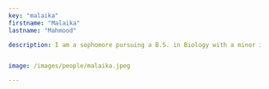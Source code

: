 ```yaml
---
key: "malaika"
firstname: "Malaika"
lastname: "Mahmood"

description: I am a sophomore pursuing a B.S. in Biology with a minor in chemistry and a concentration in mathematics. Currently I am serving as President of Student Wellness Advisory Board, Vice President of Psychology Club, and Public Relations Representative for Biology Club. Along with this, I am a research assistant for the CIRCLES Project, where I am tasked with planning and organizing various scenarios related to the experiments. This wonderful opportunity has given me a chance to gain research experience first hand, and work with many different kinds of scientists. After graduation, my goal is to attend graduate school to obtain my PhD in neuroscience. <a href="mailto:mm2878@scarletmail.rutgers.edu">Email Me</a>


image: /images/people/malaika.jpeg

---
```

